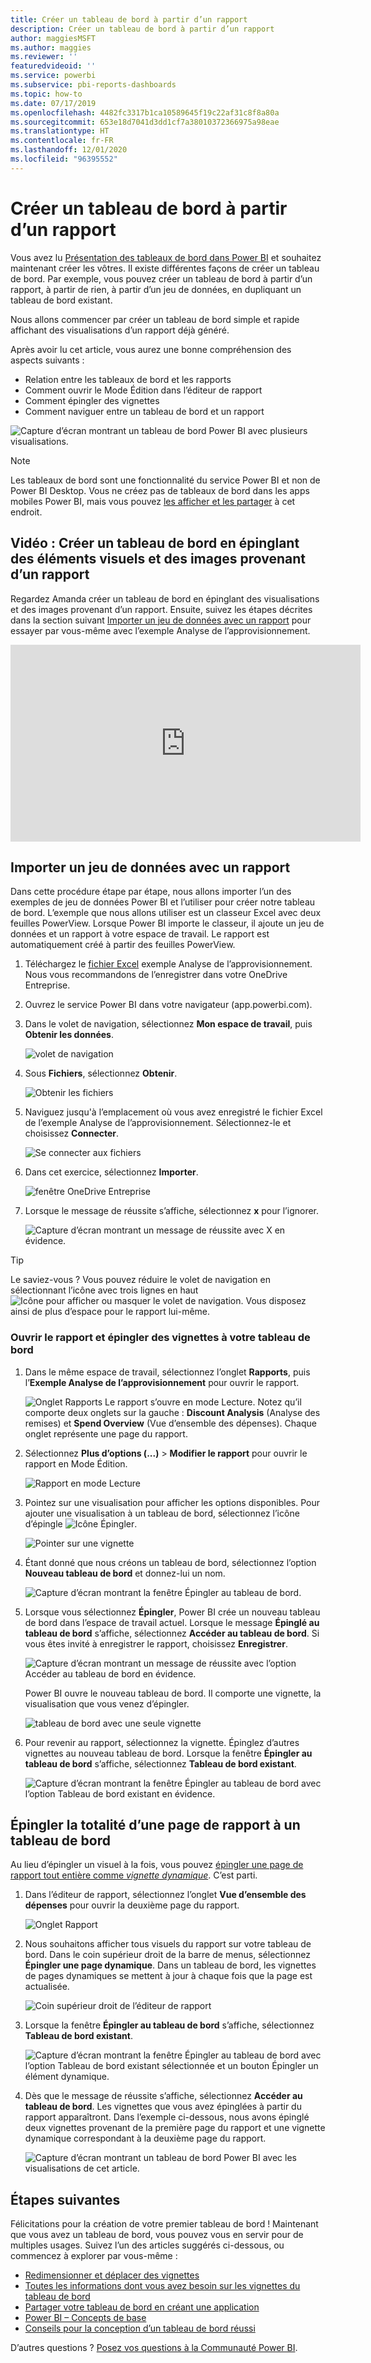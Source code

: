 ```yaml
---
title: Créer un tableau de bord à partir d’un rapport
description: Créer un tableau de bord à partir d’un rapport
author: maggiesMSFT
ms.author: maggies
ms.reviewer: ''
featuredvideoid: ''
ms.service: powerbi
ms.subservice: pbi-reports-dashboards
ms.topic: how-to
ms.date: 07/17/2019
ms.openlocfilehash: 4482fc3317b1ca10589645f19c22af31c8f8a80a
ms.sourcegitcommit: 653e18d7041d3dd1cf7a38010372366975a98eae
ms.translationtype: HT
ms.contentlocale: fr-FR
ms.lasthandoff: 12/01/2020
ms.locfileid: "96395552"
---
```

# <a name="create-a-power-bi-dashboard-from-a-report"></a>Créer un tableau de bord à partir d’un rapport
Vous avez lu [Présentation des tableaux de bord dans Power BI](service-dashboards.md) et souhaitez maintenant créer les vôtres. Il existe différentes façons de créer un tableau de bord. Par exemple, vous pouvez créer un tableau de bord à partir d’un rapport, à partir de rien, à partir d’un jeu de données, en dupliquant un tableau de bord existant.  

Nous allons commencer par créer un tableau de bord simple et rapide affichant des visualisations d’un rapport déjà généré. 

Après avoir lu cet article, vous aurez une bonne compréhension des aspects suivants :
- Relation entre les tableaux de bord et les rapports
- Comment ouvrir le Mode Édition dans l’éditeur de rapport
- Comment épingler des vignettes 
- Comment naviguer entre un tableau de bord et un rapport 
 
![Capture d’écran montrant un tableau de bord Power BI avec plusieurs visualisations.](media/service-dashboard-create/power-bi-completed-dashboard-small.png)

> [!NOTE] 
> Les tableaux de bord sont une fonctionnalité du service Power BI et non de Power BI Desktop. Vous ne créez pas de tableaux de bord dans les apps mobiles Power BI, mais vous pouvez [les afficher et les partager](../consumer/mobile/mobile-apps-view-dashboard.md) à cet endroit.
>
> 

## <a name="video-create-a-dashboard-by-pinning-visuals-and-images-from-a-report"></a>Vidéo : Créer un tableau de bord en épinglant des éléments visuels et des images provenant d’un rapport
Regardez Amanda créer un tableau de bord en épinglant des visualisations et des images provenant d’un rapport. Ensuite, suivez les étapes décrites dans la section suivant [Importer un jeu de données avec un rapport](#import-a-dataset-with-a-report) pour essayer par vous-même avec l’exemple Analyse de l’approvisionnement.
    

<iframe width="560" height="315" src="https://www.youtube.com/embed/lJKgWnvl6bQ" frameborder="0" allowfullscreen></iframe>

## <a name="import-a-dataset-with-a-report"></a>Importer un jeu de données avec un rapport
Dans cette procédure étape par étape, nous allons importer l’un des exemples de jeu de données Power BI et l’utiliser pour créer notre tableau de bord. L’exemple que nous allons utiliser est un classeur Excel avec deux feuilles PowerView. Lorsque Power BI importe le classeur, il ajoute un jeu de données et un rapport à votre espace de travail. Le rapport est automatiquement créé à partir des feuilles PowerView.

1. Téléchargez le [fichier Excel](https://go.microsoft.com/fwlink/?LinkId=529784) exemple Analyse de l’approvisionnement. Nous vous recommandons de l’enregistrer dans votre OneDrive Entreprise.
2. Ouvrez le service Power BI dans votre navigateur (app.powerbi.com).
3. Dans le volet de navigation, sélectionnez **Mon espace de travail**, puis **Obtenir les données**.

    ![volet de navigation](media/service-dashboard-create/power-bi-get-data-new-look.png)
5. Sous **Fichiers**, sélectionnez **Obtenir**.

   ![Obtenir les fichiers](media/service-dashboard-create/power-bi-select-files.png)
6. Naviguez jusqu'à l’emplacement où vous avez enregistré le fichier Excel de l’exemple Analyse de l’approvisionnement. Sélectionnez-le et choisissez **Connecter**.

   ![Se connecter aux fichiers](media/service-dashboard-create/power-bi-connectnew.png)
7. Dans cet exercice, sélectionnez **Importer**.

    ![fenêtre OneDrive Entreprise](media/service-dashboard-create/power-bi-import.png)
8. Lorsque le message de réussite s’affiche, sélectionnez **x** pour l’ignorer.

   ![Capture d’écran montrant un message de réussite avec X en évidence.](media/service-dashboard-create/power-bi-view-datasetnew.png)

> [!TIP]
> Le saviez-vous ? Vous pouvez réduire le volet de navigation en sélectionnant l’icône avec trois lignes en haut ![Icône pour afficher ou masquer le volet de navigation](media/service-dashboard-create/power-bi-new-look-hide-nav-pane.png). Vous disposez ainsi de plus d’espace pour le rapport lui-même.

### <a name="open-the-report-and-pin-tiles-to-your-dashboard"></a>Ouvrir le rapport et épingler des vignettes à votre tableau de bord
1. Dans le même espace de travail, sélectionnez l’onglet **Rapports**, puis l’**Exemple Analyse de l’approvisionnement** pour ouvrir le rapport.

    ![Onglet Rapports](media/service-dashboard-create/power-bi-reports.png) Le rapport s’ouvre en mode Lecture. Notez qu’il comporte deux onglets sur la gauche : **Discount Analysis** (Analyse des remises) et **Spend Overview** (Vue d’ensemble des dépenses). Chaque onglet représente une page du rapport.

2. Sélectionnez **Plus d’options (...)**  > **Modifier le rapport** pour ouvrir le rapport en Mode Édition.

    ![Rapport en mode Lecture](media/service-dashboard-create/power-bi-reading-view.png)
3. Pointez sur une visualisation pour afficher les options disponibles. Pour ajouter une visualisation à un tableau de bord, sélectionnez l’icône d’épingle ![Icône Épingler](media/service-dashboard-create/power-bi-pin-icon.png).

    ![Pointer sur une vignette](media/service-dashboard-create/power-bi-hover.png)
4. Étant donné que nous créons un tableau de bord, sélectionnez l’option **Nouveau tableau de bord** et donnez-lui un nom.

    ![Capture d’écran montrant la fenêtre Épingler au tableau de bord.](media/service-dashboard-create/power-bi-pin-tile.png)
5. Lorsque vous sélectionnez **Épingler**, Power BI crée un nouveau tableau de bord dans l’espace de travail actuel. Lorsque le message **Épinglé au tableau de bord** s’affiche, sélectionnez **Accéder au tableau de bord**. Si vous êtes invité à enregistrer le rapport, choisissez **Enregistrer**.

    ![Capture d’écran montrant un message de réussite avec l’option Accéder au tableau de bord en évidence.](media/service-dashboard-create/power-bi-pin-success.png)

    Power BI ouvre le nouveau tableau de bord. Il comporte une vignette, la visualisation que vous venez d’épingler.

   ![tableau de bord avec une seule vignette](media/service-dashboard-create/power-bi-pinned.png)
7. Pour revenir au rapport, sélectionnez la vignette. Épinglez d’autres vignettes au nouveau tableau de bord. Lorsque la fenêtre **Épingler au tableau de bord** s’affiche, sélectionnez **Tableau de bord existant**.  

   ![Capture d’écran montrant la fenêtre Épingler au tableau de bord avec l’option Tableau de bord existant en évidence.](media/service-dashboard-create/power-bi-existing-dashboard.png)

## <a name="pin-an-entire-report-page-to-the-dashboard"></a>Épingler la totalité d’une page de rapport à un tableau de bord
Au lieu d’épingler un visuel à la fois, vous pouvez [épingler une page de rapport tout entière comme *vignette dynamique*](service-dashboard-pin-live-tile-from-report.md). C’est parti.

1. Dans l’éditeur de rapport, sélectionnez l’onglet **Vue d’ensemble des dépenses** pour ouvrir la deuxième page du rapport.

   ![Onglet Rapport](media/service-dashboard-create/power-bi-page-tab.png)

2. Nous souhaitons afficher tous visuels du rapport sur votre tableau de bord. Dans le coin supérieur droit de la barre de menus, sélectionnez **Épingler une page dynamique**. Dans un tableau de bord, les vignettes de pages dynamiques se mettent à jour à chaque fois que la page est actualisée.

   ![Coin supérieur droit de l’éditeur de rapport](media/service-dashboard-create/power-bi-pin-live.png)

3. Lorsque la fenêtre **Épingler au tableau de bord** s’affiche, sélectionnez **Tableau de bord existant**.

   ![Capture d’écran montrant la fenêtre Épingler au tableau de bord avec l’option Tableau de bord existant sélectionnée et un bouton Épingler un élément dynamique.](media/service-dashboard-create/power-bi-pin-live2.png)

4. Dès que le message de réussite s’affiche, sélectionnez **Accéder au tableau de bord**. Les vignettes que vous avez épinglées à partir du rapport apparaîtront. Dans l’exemple ci-dessous, nous avons épinglé deux vignettes provenant de la première page du rapport et une vignette dynamique correspondant à la deuxième page du rapport.

   ![Capture d’écran montrant un tableau de bord Power BI avec les visualisations de cet article.](media/service-dashboard-create/power-bi-dashboard.png)

## <a name="next-steps"></a>Étapes suivantes
Félicitations pour la création de votre premier tableau de bord ! Maintenant que vous avez un tableau de bord, vous pouvez vous en servir pour de multiples usages. Suivez l’un des articles suggérés ci-dessous, ou commencez à explorer par vous-même : 

* [Redimensionner et déplacer des vignettes](service-dashboard-edit-tile.md)
* [Toutes les informations dont vous avez besoin sur les vignettes du tableau de bord](service-dashboard-tiles.md)
* [Partager votre tableau de bord en créant une application](../collaborate-share/service-create-workspaces.md)
* [Power BI – Concepts de base](../fundamentals/service-basic-concepts.md)
* [Conseils pour la conception d’un tableau de bord réussi](service-dashboards-design-tips.md)

D’autres questions ? [Posez vos questions à la Communauté Power BI](https://community.powerbi.com/).
